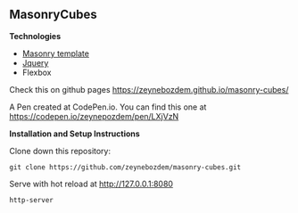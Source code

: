   
## MasonryCubes  

**Technologies**

- [Masonry template](https://github.com/desandro/masonry)
- [Jquery](https://github.com/jquery/jquery)
- Flexbox

Check this on github pages https://zeynebozdem.github.io/masonry-cubes/

A Pen created at CodePen.io. You can find this one at https://codepen.io/zeynepozdem/pen/LXjVzN

**Installation and Setup Instructions**

Clone down this repository:

    git clone https://github.com/zeynebozdem/masonry-cubes.git

Serve with hot reload at http://127.0.0.1:8080

    http-server
